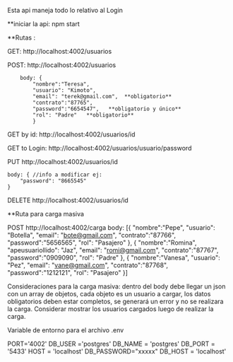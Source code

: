 Esta api maneja todo lo relativo al Login

**iniciar la api: npm start


**Rutas :


GET: http://localhost:4002/usuarios 


POST: http://localhost:4002/usuarios 


        body: {
            "nombre":"Teresa",
            "usuario": "Kimoto",
            "email": "terek@gmail.com",  **obligatorio**
            "contrato":"87765",
            "password":"6654547",   **obligatorio y único**
            "rol": "Padre"   **obligatorio**
            }


GET by id: http://localhost:4002/usuarios/id


GET to Login: http://localhost:4002/usuarios/usuario/password


PUT http://localhost:4002/usuarios/id


    body: { //info a modificar ej:
        "password": "8665545"
    }

    
DELETE http://localhost:4002/usuarios/id

**Ruta para carga masiva

POST http://localhost:4002/carga
body: [{
  "nombre":"Pepe",
  "usuario": "Botella",
  "email": "bote@gmail.com",
  "contrato":"87766",
  "password":"5656565",
  "rol": "Pasajero"
}, {
  "nombre":"Romina",
  "apeusuariollido": "Jaz",
  "email": "romi@gmail.com",
  "contrato":"87767",
  "password":"0909090",
  "rol": "Padre"
}, {
  "nombre":"Vanesa",
  "usuario": "Pez",
  "email": "vane@gmail.com",
  "contrato":"87768",
  "password":"1212121",
  "rol": "Pasajero"
}]


Consideraciones para la carga masiva: dentro del body debe llegar un json con un array de objetos, cada objeto es un usuario a cargar, los datos obligatorios deben estar completos, se generará un error y no se realizara la carga. Considerar mostrar los usuarios cargados luego de realizar la carga. 


Variable de entorno para el archivo .env


PORT='4002'
DB_USER ='postgres'
DB_NAME = 'postgres'
DB_PORT = '5433'
HOST = 'localhost'
DB_PASSWORD="xxxxx"
DB_HOST = 'localhost'

